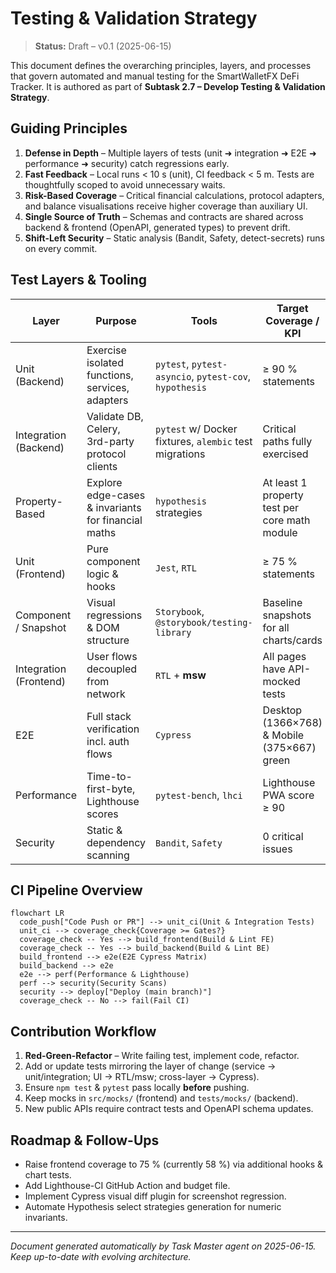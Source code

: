 # Testing & Validation Strategy

> **Status:** Draft – v0.1 (2025-06-15)

This document defines the overarching principles, layers, and processes that govern automated and manual testing for the SmartWalletFX DeFi Tracker. It is authored as part of **Subtask 2.7 – Develop Testing & Validation Strategy**.

## Guiding Principles

1. **Defense in Depth** – Multiple layers of tests (unit ➜ integration ➜ E2E ➜ performance ➜ security) catch regressions early.
2. **Fast Feedback** – Local runs < 10 s (unit), CI feedback < 5 m. Tests are thoughtfully scoped to avoid unnecessary waits.
3. **Risk-Based Coverage** – Critical financial calculations, protocol adapters, and balance visualisations receive higher coverage than auxiliary UI.
4. **Single Source of Truth** – Schemas and contracts are shared across backend & frontend (OpenAPI, generated types) to prevent drift.
5. **Shift-Left Security** – Static analysis (Bandit, Safety, detect-secrets) runs on every commit.

## Test Layers & Tooling

| Layer                  | Purpose                                             | Tools                                                  | Target Coverage / KPI                         |
| ---------------------- | --------------------------------------------------- | ------------------------------------------------------ | --------------------------------------------- |
| Unit (Backend)         | Exercise isolated functions, services, adapters     | `pytest`, `pytest-asyncio`, `pytest-cov`, `hypothesis` | ≥ 90 % statements                             |
| Integration (Backend)  | Validate DB, Celery, 3rd-party protocol clients     | `pytest` w/ Docker fixtures, `alembic` test migrations | Critical paths fully exercised                |
| Property-Based         | Explore edge-cases & invariants for financial maths | `hypothesis` strategies                                | At least 1 property test per core math module |
| Unit (Frontend)        | Pure component logic & hooks                        | `Jest`, `RTL`                                          | ≥ 75 % statements                             |
| Component / Snapshot   | Visual regressions & DOM structure                  | `Storybook`, `@storybook/testing-library`              | Baseline snapshots for all charts/cards       |
| Integration (Frontend) | User flows decoupled from network                   | `RTL` + **msw**                                        | All pages have API-mocked tests               |
| E2E                    | Full stack verification incl. auth flows            | `Cypress`                                              | Desktop (1366×768) & Mobile (375×667) green   |
| Performance            | Time-to-first-byte, Lighthouse scores               | `pytest-bench`, `lhci`                                 | Lighthouse PWA score ≥ 90                     |
| Security               | Static & dependency scanning                        | `Bandit`, `Safety`                                     | 0 critical issues                             |

## CI Pipeline Overview

```mermaid
flowchart LR
  code_push["Code Push or PR"] --> unit_ci(Unit & Integration Tests)
  unit_ci --> coverage_check{Coverage >= Gates?}
  coverage_check -- Yes --> build_frontend(Build & Lint FE)
  coverage_check -- Yes --> build_backend(Build & Lint BE)
  build_frontend --> e2e(E2E Cypress Matrix)
  build_backend --> e2e
  e2e --> perf(Performance & Lighthouse)
  perf --> security(Security Scans)
  security --> deploy["Deploy (main branch)"]
  coverage_check -- No --> fail(Fail CI)
```

## Contribution Workflow

1. **Red-Green-Refactor** – Write failing test, implement code, refactor.
2. Add or update tests mirroring the layer of change (service → unit/integration; UI → RTL/msw; cross-layer → Cypress).
3. Ensure `npm test` & `pytest` pass locally **before** pushing.
4. Keep mocks in `src/mocks/` (frontend) and `tests/mocks/` (backend).
5. New public APIs require contract tests and OpenAPI schema updates.

## Roadmap & Follow-Ups

- Raise frontend coverage to 75 % (currently 58 %) via additional hooks & chart tests.
- Add Lighthouse-CI GitHub Action and budget file.
- Implement Cypress visual diff plugin for screenshot regression.
- Automate Hypothesis select strategies generation for numeric invariants.

---

_Document generated automatically by Task Master agent on 2025-06-15. Keep up-to-date with evolving architecture._
